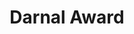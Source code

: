 ---
layout: 		portfolio
title:  		"Darnal Award"
impact: 		""
description: 	""
modified:   	2015-11-20
tags: 			[Award and Biography]
comments: 		false
categories: 	portfolio
link:			http://darnalaward.org/
image:
  thumb: portfolio/thumbnails/darnal-award.png
  feature: portfolio/punya/feature-img.jpg
  screenshot: portfolio/punya/img-1.png
---